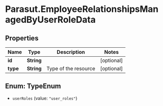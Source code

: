 # Parasut.EmployeeRelationshipsManagedByUserRoleData

## Properties
Name | Type | Description | Notes
------------ | ------------- | ------------- | -------------
**id** | **String** |  | [optional] 
**type** | **String** | Type of the resource | [optional] 


<a name="TypeEnum"></a>
## Enum: TypeEnum


* `userRoles` (value: `"user_roles"`)




